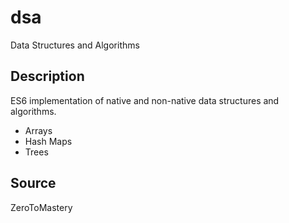 # dsa
Data Structures and Algorithms

## Description
ES6 implementation of native and non-native data structures and algorithms.
- Arrays
- Hash Maps
- Trees


## Source
ZeroToMastery
